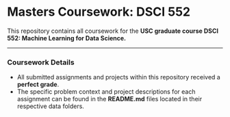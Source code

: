 # Masters Coursework: DSCI 552

This repository contains all coursework for the **USC graduate course DSCI 552: Machine Learning for Data Science.**

---

### Coursework Details

* All submitted assignments and projects within this repository received a **perfect grade**.
* The specific problem context and project descriptions for each assignment can be found in the **README.md** files located in their respective data folders.
